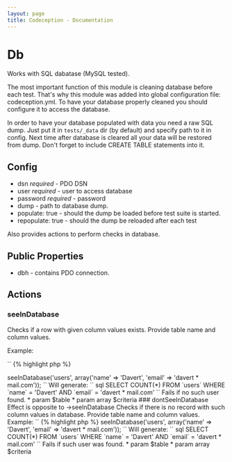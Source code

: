 ```yaml
---
layout: page
title: Codeception - Documentation
---
```


# Db

Works with SQL dabatase (MySQL tested).

The most important function of this module is cleaning database before each test.
That's why this module was added into global configuration file: codeception.yml.
To have your database properly cleaned you should configure it to access the database.

In order to have your database populated with data you need a raw SQL dump.
Just put it in `` tests/_data `` dir (by default) and specify path to it in config.
Next time after database is cleared all your data will be restored from dump.
Don't forget to include CREATE TABLE statements into it.

## Config

* dsn *required* - PDO DSN
* user *required* - user to access database
* password *required* - password
* dump - path to database dump.
* populate: true - should the dump be loaded before test suite is started.
* repopulate: true - should the dump be reloaded after each test

Also provides actions to perform checks in database.

## Public Properties
* dbh - contains PDO connection.


## Actions


### seeInDatabase


Checks if a row with given column values exists.
Provide table name and column values.

Example:

``
{% highlight php %}
<?php
$I->seeInDatabase('users', array('name' => 'Davert', 'email' => 'davert * mail.com'));

``
Will generate:

`` sql
SELECT COUNT(*) FROM `users` WHERE `name` = 'Davert' AND `email` = 'davert * mail.com'
``
Fails if no such user found.

 * param $table
 * param array $criteria

### dontSeeInDatabase


Effect is opposite to ->seeInDatabase

Checks if there is no record with such column values in database.
Provide table name and column values.

Example:

``
{% highlight php %}
<?php
$I->seeInDatabase('users', array('name' => 'Davert', 'email' => 'davert * mail.com'));

``
Will generate:

`` sql
SELECT COUNT(*) FROM `users` WHERE `name` = 'Davert' AND `email` = 'davert * mail.com'
``
Fails if such user was found.

 * param $table
 * param array $criteria

